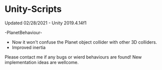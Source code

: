 # Unity-Scripts

Updated 02/28/2021 - Unity 2019.4.14f1

-PlanetBehaviour-

* Now it won't confuse the Planet object collider with other 3D colliders.
* Improved inertia

Please contact me if any bugs or wierd behaviours are found!
New implementation ideas are wellcome.
